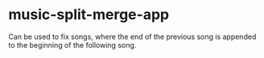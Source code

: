 # music-split-merge-app

Can be used to fix songs, where the end of the previous song is appended to the beginning of the following song.
